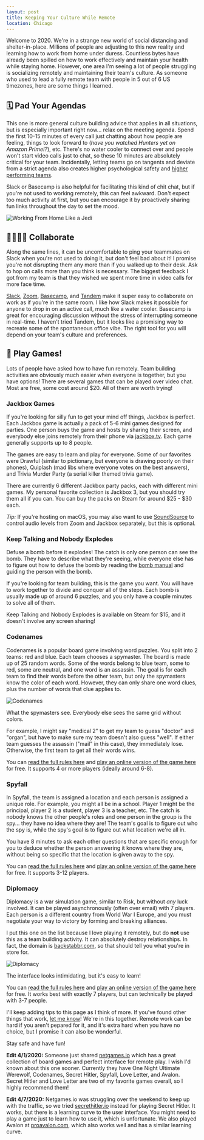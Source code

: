 ```yaml
---
layout: post
title: Keeping Your Culture While Remote
location: Chicago
---
```


Welcome to 2020. We're in a strange new world of social distancing and shelter-in-place. Millions of people are adjusting to this new reality and learning how to work from home under duress. Countless bytes have already been spilled on how to work effectively and maintain your health while staying home. However, one area I'm seeing a lot of people struggling is socializing remotely and maintaining their team's culture. As someone who used to lead a fully remote team with people in 5 out of 6 US timezones, here are some things I learned.

## 🗓 Pad Your Agendas

This one is more general culture building advice that applies in all situations, but is especially important right now... relax on the meeting agenda. Spend the first 10-15 minutes of every call just chatting about how people are feeling, things to look forward to (_have you watched Hunters yet on Amazon Prime!?_), etc. There's no water cooler to connect over and people won't start video calls just to chat, so these 10 minutes are absolutely critical for your team. Incidentally, letting teams go on tangents and deviate from a strict agenda also creates higher psychological safety and [higher performing teams](https://www.nytimes.com/2016/02/28/magazine/what-google-learned-from-its-quest-to-build-the-perfect-team.html).

Slack or Basecamp is also helpful for facilitating this kind of chit chat, but if you're not used to working remotely, this can feel awkward. Don't expect too much activity at first, but you can encourage it by proactively sharing fun links throughout the day to set the mood. 

![Working From Home Like a Jedi](/post_files/games/jedi.jpg)

## 👩‍💻👨‍💻 Collaborate

Along the same lines, it can be uncomfortable to ping your teammates on Slack when you're not used to doing it, but don't feel bad about it! I promise you're not disrupting them any more than if you walked up to their desk. Ask to hop on calls more than you think is necessary. The biggest feedback I got from my team is that they wished we spent more time in video calls for more face time.

[Slack](https://slack.com), [Zoom](https://zoom.us), [Basecamp](https://basecamp.com), and [Tandem](https://tandem.chat) make it super easy to collaborate on work as if you're in the same room. I like how Slack makes it possible for anyone to drop in on an active call, much like a water cooler. Basecamp is great for encouraging discussion without the stress of interrupting someone in real-time. I haven't tried Tandem, but it looks like a promising way to recreate some of the spontaneous office vibe. The right tool for you will depend on your team's culture and preferences.

## 🎲 Play Games!

Lots of people have asked how to have fun remotely. Team building activities are obviously much easier when everyone is together, but you have options! There are several games that can be played over video chat. Most are free, some cost around $20. All of them are worth trying!

### Jackbox Games

If you're looking for silly fun to get your mind off things, Jackbox is perfect. Each Jackbox game is actually a pack of 5-6 mini games designed for parties. One person buys the game and hosts by sharing their screen, and everybody else joins remotely from their phone via [jackbox.tv](https://jackbox.tv). Each game generally supports up to 8 people.

The games are easy to learn and play for everyone. Some of our favorites were Drawful (similar to pictionary, but everyone is drawing poorly on their phones), Quiplash (mad libs where everyone votes on the best answers), and Trivia Murder Party (a serial killer themed trivia game).

There are currently 6 different Jackbox party packs, each with different mini games. My personal favorite collection is Jackbox 3, but you should try them all if you can. You can buy the packs on Steam for around $25 - $30 each.

_Tip:_ If you're hosting on macOS, you may also want to use [SoundSource](https://rogueamoeba.com/soundsource/) to control audio levels from Zoom and Jackbox separately, but this is optional.

### Keep Talking and Nobody Explodes

Defuse a bomb before it explodes! The catch is only one person can see the bomb. They have to describe what they're seeing, while everyone else has to figure out how to defuse the bomb by reading the [bomb manual](http://www.bombmanual.com) and guiding the person with the bomb.

If you're looking for team building, this is the game you want. You will have to work together to divide and conquer all of the steps. Each bomb is usually made up of around 6 puzzles, and you only have a couple minutes to solve all of them.

Keep Talking and Nobody Explodes is available on Steam for $15, and it doesn't involve any screen sharing!

### Codenames

Codenames is a popular board game involving word puzzles. You split into 2 teams: red and blue. Each team chooses a spymaster. The board is made up of 25 random words. Some of the words belong to blue team, some to red, some are neutral, and one word is an assassin. The goal is for each team to find their words before the other team, but only the spymasters know the color of each word. However, they can only share one word clues, plus the number of words that clue applies to.

![Codenames](/post_files/games/codenames.png)
<p class="caption">What the spymasters see. Everybody else sees the same grid without colors.</p>

For example, I might say "medical 2" to get my team to guess "doctor" and "organ", but have to make sure my team doesn't also guess "well". If either team guesses the assassin ("mail" in this case), they immediately lose. Otherwise, the first team to get all their words wins.

You can [read the full rules here](https://www.boardgamecapital.com/game_rules/codenames.pdf) and [play an online version of the game here](https://www.horsepaste.com/) for free. It supports 4 or more players (ideally around 6-8).

### Spyfall

In Spyfall, the team is assigned a location and each person is assigned a unique role. For example, you might all be in a school. Player 1 might be the principal, player 2 is a student, player 3 is a teacher, etc. The catch is nobody knows the other people's roles and one person in the group is the spy... they have no idea where they are! The team's goal is to figure out who the spy is, while the spy's goal is to figure out what location we're all in.

You have 8 minutes to ask each other questions that are specific enough for you to deduce whether the person answering it knows where they are, without being so specific that the location is given away to the spy.

You can [read the full rules here](https://gamerules.com/rules/spyfall/) and [play an online version of the game here](https://spyfall.adrianocola.com) for free. It supports 3-12 players.

### Diplomacy

Diplomacy is a war simulation game, similar to Risk, but without _any_ luck involved. It can be played asynchronously (often over email) with 7 players. Each person is a different country from World War I Europe, and you must negotiate your way to victory by forming and breaking alliances.

I put this one on the list because I love playing it remotely, but do **not** use this as a team building activity. It can absolutely destroy relationships. In fact, the domain is [backstabbr.com](https://www.backstabbr.com), so that should tell you what you're in store for.

![Diplomacy](/post_files/games/backstabbr.jpg)

<p class="caption">The interface looks intimidating, but it's easy to learn!</p>

You can [read the full rules here](https://www.backstabbr.com/how-to-play) and [play an online version of the game here](https://www.backstabbr.com) for free. It works best with exactly 7 players, but can technically be played with 3-7 people.

I'll keep adding tips to this page as I think of more. If you've found other things that work, [let me know](mailto:neil@metamorphium.com)! We're in this together. Remote work can be hard if you aren't pepared for it, and it's extra hard when you have no choice, but I promise it can also be wonderful.

Stay safe and have fun!

**Edit 4/1/2020:** Someone just shared [netgames.io](https://netgames.io/games/) which has a great collection of board games and perfect interface for remote play. I wish I'd known about this one sooner. Currently they have One Night Ultimate Werewolf, Codenames, Secret Hitler, Spyfall, Love Letter, and Avalon. Secret Hitler and Love Letter are two of my favorite games overall, so I highly recommend them!

**Edit 4/7/2020:** Netgames.io was struggling over the weekend to keep up with the traffic, so we tried [secrethitler.io](https://secrethitler.io) instead for playing Secret Hitler. It works, but there is a learning curve to the user interface. You might need to play a game just to learn how to use it, which is unfortunate. We also played Avalon at [proavalon.com](https://www.proavalon.com), which also works well and has a similar learning curve.
